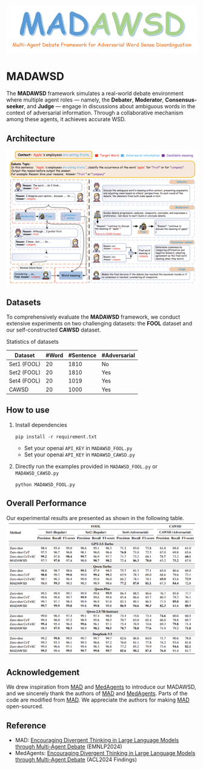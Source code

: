 ![alt text](images/title.png)

# MADAWSD
The **MADAWSD** framework simulates a real-world debate environment where multiple agent roles — namely, the **Debater**, **Moderator**, **Consensus-seeker**, and **Judge** — engage in discussions about ambiguous words in the context of adversarial information. Through a collaborative mechanism among these agents, it achieves accurate WSD.

## Architecture
![alt text](images/MADAWSD.png)

## Datasets
To comprehensively evaluate the **MADAWSD** framework, we conduct extensive experiments on two challenging datasets: the **FOOL** dataset and our self-constructed **CAWSD** dataset. 

Statistics of datasets

| Dataset  | #Word   |#Sentence| #Adversarial |
|----------|---------|---------|--------------|
| Set1 (FOOL) | 20   | 1810    | No           |
| Set2 (FOOL) | 20   | 1810    | Yes          |
| Set4 (FOOL) | 20   | 1019    | Yes          |
| CAWSD       | 20   | 1000    | Yes          |

## How to use
1. Install dependencies
   
   ```shell
   pip install -r requirement.txt
   ```

    + Set your openai `API_KEY` in `MADAWSD_FOOL.py`
    + Set your openai `API_KEY` in `MADAWSD_CAWSD.py`


2. Directly run the examples provided in `MADAWSD_FOOL.py` or `MADAWSD_CAWSD.py`

   ```shell
   python MADAWSD_FOOL.py
   ```

## Overall Performance
Our experimental results are presented as shown in the following table.
![alt text](images/results.png)

## Acknowledgement
We drew inspiration from [MAD](https://github.com/Skytliang/Multi-Agents-Debate) and [MedAgents](https://github.com/gersteinlab/MedAgents) to introduce our MADAWSD, and we sincerely thank the authors of [MAD](https://github.com/Skytliang/Multi-Agents-Debate) and [MedAgents](https://github.com/gersteinlab/MedAgents).
Parts of the code are modified from [MAD](https://github.com/Skytliang/Multi-Agents-Debate). We appreciate the authors for making [MAD](https://github.com/Skytliang/Multi-Agents-Debate) open-sourced.

## Reference

+ MAD: [Encouraging Divergent Thinking in Large Language Models through Multi-Agent Debate](https://aclanthology.org/2024.emnlp-main.992/) (EMNLP2024)
+ MedAgents: [Encouraging Divergent Thinking in Large Language Models through Multi-Agent Debate](https://aclanthology.org/2024.findings-acl.33/) (ACL2024 Findings)